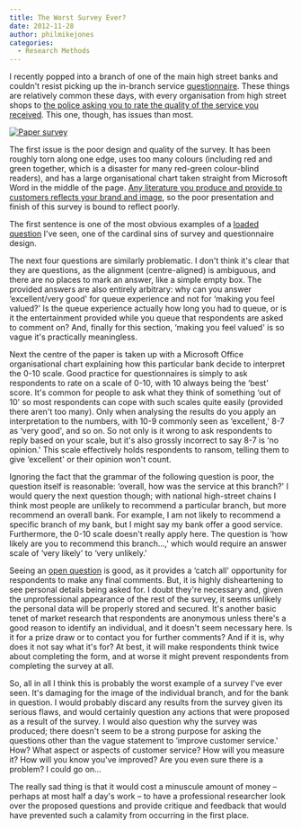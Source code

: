 ```yaml
---
title: The Worst Survey Ever?
date: 2012-11-28
author: philmikejones
categories:
  - Research Methods
---
```


I recently popped into a branch of one of the main high street banks and couldn't resist picking up the in-branch service <a class="zem_slink" title="Questionnaire" href="http://en.wikipedia.org/wiki/Questionnaire" target="_blank" rel="wikipedia">questionnaire</a>. These things are relatively common these days, with every organisation from high street shops to [the police asking you to rate the quality of the service you received](http://brainthing.wordpress.com/2010/08/25/follow-up-calls/ "Don't Leave Follow-Up Calls too Long"). This one, though, has issues than most.

[<img class="size-medium wp-image-629 alignleft" title="bank-survey-anonymised" alt="Paper survey" src="https://i2.wp.com/philmikejones.me/wp-content/uploads/2012/11/bank-survey-anonymised-214x300.jpg?fit=214%2C300" srcset="https://i0.wp.com/philmikejones.me/wp-content/uploads/2012/11/bank-survey-anonymised.jpg?w=731 731w, https://i0.wp.com/philmikejones.me/wp-content/uploads/2012/11/bank-survey-anonymised.jpg?resize=214%2C300 214w, https://i1.wp.com/philmikejones.me/wp-content/uploads/2012/11/bank-survey-anonymised.jpg?resize=660%2C925 660w" sizes="(max-width: 214px) 100vw, 214px" data-recalc-dims="1" />](https://i1.wp.com/philmikejones.me/wp-content/uploads/2012/11/bank-survey-anonymised.jpg)

The first issue is the poor design and quality of the survey. It has been roughly torn along one edge, uses too many colours (including red and green together, which is a disaster for many red-green colour-blind readers), and has a large organisational chart taken straight from Microsoft Word in the middle of the page. [Any literature you produce and provide to customers reflects your brand and image](http://brainthing.co.uk/advice/), so the poor presentation and finish of this survey is bound to reflect poorly.

The first sentence is one of the most obvious examples of a <a class="zem_slink" title="Loaded question" href="http://en.wikipedia.org/wiki/Loaded_question" target="_blank" rel="wikipedia">loaded question</a> I've seen, one of the cardinal sins of survey and questionnaire design.

The next four questions are similarly problematic. I don't think it's clear that they are questions, as the alignment (centre-aligned) is ambiguous, and there are no places to mark an answer, like a simple empty box. The provided answers are also entirely arbitrary: why can you answer &#8216;excellent/very good' for queue experience and not for &#8216;making you feel valued?' Is the queue experience actually how long you had to queue, or is it the entertainment provided while you queue that respondents are asked to comment on? And, finally for this section, &#8216;making you feel valued' is so vague it's practically meaningless.


Next the centre of the paper is taken up with a Microsoft Office organisational chart explaining how this particular bank decide to interpret the 0-10 scale. Good practice for questionnaires is simply to ask respondents to rate on a scale of 0-10, with 10 always being the &#8216;best' score. It's common for people to ask what they think of something &#8216;out of 10' so most respondents can cope with such scales quite easily (provided there aren't too many). Only when analysing the results do you apply an interpretation to the numbers, with 10-9 commonly seen as &#8216;excellent,' 8-7 as &#8216;very good', and so on. So not only is it wrong to ask respondents to reply based on your scale, but it's also grossly incorrect to say 8-7 is &#8216;no opinion.' This scale effectively holds respondents to ransom, telling them to give &#8216;excellent' or their opinion won't count.

Ignoring the fact that the grammar of the following question is poor, the question itself is reasonable: &#8216;overall, how was the service at this branch?' I would query the next question though; with national high-street chains I think most people are unlikely to recommend a particular branch, but more recommend an overall bank. For example, I am not likely to recommend a specific branch of my bank, but I might say my bank offer a good service. Furthermore, the 0-10 scale doesn't really apply here. The question is &#8216;how likely are you to recommend this branch…,' which would require an answer scale of &#8216;very likely' to &#8216;very unlikely.'

Seeing an <a class="zem_slink" title="Open problem" href="http://en.wikipedia.org/wiki/Open_problem" target="_blank" rel="wikipedia">open question</a> is good, as it provides a &#8216;catch all' opportunity for respondents to make any final comments. But, it is highly disheartening to see personal details being asked for. I doubt they're necessary and, given the unprofessional appearance of the rest of the survey, it seems unlikely the personal data will be properly stored and secured. It's another basic tenet of market research that respondents are anonymous unless there's a good reason to identify an individual, and it doesn't seem necessary here. Is it for a prize draw or to contact you for further comments? And if it is, why does it not say what it's for? At best, it will make respondents think twice about completing the form, and at worse it might prevent respondents from completing the survey at all.

So, all in all I think this is probably the worst example of a survey I've ever seen. It's damaging for the image of the individual branch, and for the bank in question. I would probably discard any results from the survey given its serious flaws, and would certainly question any actions that were proposed as a result of the survey. I would also question why the survey was produced; there doesn't seem to be a strong purpose for asking the questions other than the vague statement to &#8216;improve customer service.' How? What aspect or aspects of customer service? How will you measure it? How will you know you've improved? Are you even sure there is a problem? I could go on&#8230;

The really sad thing is that it would cost a minuscule amount of money &#8211; perhaps at most half a day's work &#8211; to have a professional researcher look over the proposed questions and provide critique and feedback that would have prevented such a calamity from occurring in the first place.